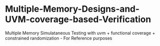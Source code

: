 # Multiple-Memory-Designs-and-UVM-coverage-based-Verification
Multiple Memory Simulataneous Testing with uvm + functional coverage + constrained randomization - For Reference purposes
